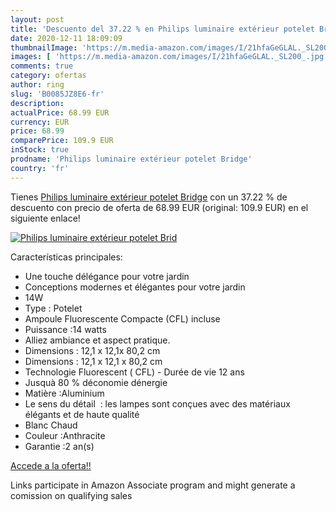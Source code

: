 ```yaml
---
layout: post
title: 'Descuento del 37.22 % en Philips luminaire extérieur potelet Brid'
date: 2020-12-11 18:09:09
thumbnailImage: 'https://m.media-amazon.com/images/I/21hfaGeGLAL._SL200_.jpg'
images: [ 'https://m.media-amazon.com/images/I/21hfaGeGLAL._SL200_.jpg' ]
comments: true
category: ofertas
author: ring
slug: 'B0085JZ8E6-fr'
description:
actualPrice: 68.99 EUR
currency: EUR
price: 68.99
comparePrice: 109.9 EUR
inStock: true
prodname: 'Philips luminaire extérieur potelet Bridge'
country: 'fr'
---
```


Tienes [Philips luminaire extérieur potelet Bridge](https://www.amazon.fr/dp/B0085JZ8E6/?tag=tolees0d-21) con un 37.22 % de descuento con precio de oferta de 68.99 EUR (original: 109.9 EUR) en el siguiente enlace!

[![Philips luminaire extérieur potelet Brid](https://m.media-amazon.com/images/I/21hfaGeGLAL._SL200_.jpg)](https://www.amazon.fr/dp/B0085JZ8E6/?tag=tolees0d-21)

Características principales:

- Une touche délégance pour votre jardin
- Conceptions modernes et élégantes pour votre jardin
- 14W
- Type : Potelet
- Ampoule Fluorescente Compacte (CFL) incluse
- Puissance :14 watts
- Alliez ambiance et aspect pratique.
- Dimensions : 12,1 x 12,1x 80,2 cm
- Dimensions : 12,1 x 12,1 x 80,2 cm
- Technologie Fluorescent ( CFL) - Durée de vie 12 ans
- Jusquà 80 % déconomie dénergie
- Matière :Aluminium
- Le sens du détail  : les lampes sont conçues avec des matériaux élégants et de haute qualité
- Blanc Chaud
- Couleur :Anthracite
- Garantie :2 an(s)

[Accede a la oferta!!](https://www.amazon.fr/dp/B0085JZ8E6/?tag=tolees0d-21)

Links participate in Amazon Associate program and might generate a comission on qualifying sales


